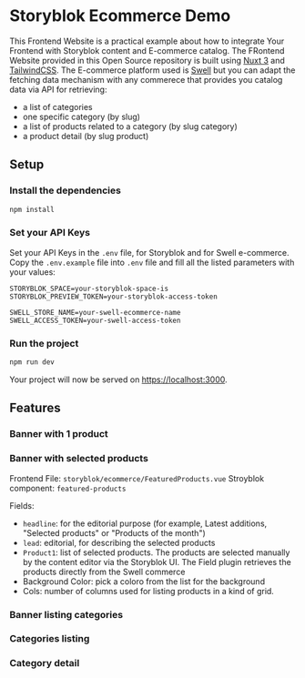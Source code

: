 # Storyblok Ecommerce Demo

This Frontend Website is a practical example about how to integrate Your Frontend with Storyblok content and E-commerce catalog.
The FRontend Website provided in this Open Source repository is built using [Nuxt 3](https://v3.nuxtjs.org/) and [TailwindCSS](https://tailwindcss.com/).
The E-commerce platform used is [Swell](swell.is) but you can adapt the fetching data mechanism with any commerece that provides you catalog data via API for retrieving:
- a list of categories
- one specific category (by slug)
- a list of products related to a category (by slug category)
- a product detail (by slug product)


## Setup

### Install the dependencies

```bash
npm install
```

### Set your API Keys

Set your API Keys in the `.env` file, for Storyblok and for Swell e-commerce. Copy the `.env.example` file into `.env` file and fill all the listed parameters with your values:

```
STORYBLOK_SPACE=your-storyblok-space-is
STORYBLOK_PREVIEW_TOKEN=your-storyblok-access-token

SWELL_STORE_NAME=your-swell-ecommerce-name
SWELL_ACCESS_TOKEN=your-swell-access-token

```

### Run the project

```bash
npm run dev
```

Your project will now be served on [https://localhost:3000](https://localhost:3000).


## Features

### Banner with 1 product


### Banner with selected products

Frontend File: `storyblok/ecommerce/FeaturedProducts.vue`
Stroyblok component: `featured-products`

Fields:
- `headline`: for the editorial purpose (for example, Latest additions, "Selected products" or "Products of the month")
- `lead`: editorial, for describing the selected products
- `Product1`: list of selected products. The products are selected manually by the content editor via the Storyblok UI. The Field plugin retrieves the products directly from the Swell commerce
- Background Color: pick a coloro from the list for the background
- Cols: number of columns used for listing products in a kind of grid.



### Banner listing categories


### Categories listing

### Category detail
